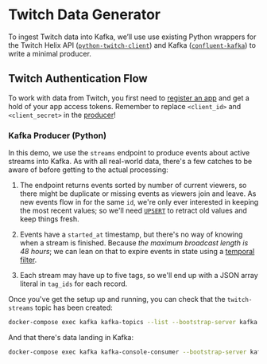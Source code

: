 # Twitch Data Generator

To ingest Twitch data into Kafka, we’ll use use existing Python wrappers for the Twitch Helix API ([`python-twitch-client`](https://github.com/tsifrer/python-twitch-client)) and Kafka ([`confluent-kafka`](https://github.com/confluentinc/confluent-kafka-python)) to write a minimal producer.

## Twitch Authentication Flow

To work with data from Twitch, you first need to [register an app](https://dev.twitch.tv/docs/authentication#registration) and get a hold of your app access tokens. Remember to replace `<client_id>` and `<client_secret>` in the [producer](twitch_kafka_producer.py)!

### Kafka Producer (Python)

In this demo, we use the `streams` endpoint to produce events about active streams into Kafka. As with all real-world data, there's a few catches to be aware of before getting to the actual processing:

1. The endpoint returns events sorted by number of current viewers, so there might be duplicate or missing events as viewers join and leave. As new events flow in for the same `id`, we're only ever interested in keeping the most recent values; so we'll need [`UPSERT`](https://materialize.com/docs/sql/create-source/json-kafka/#upsert-envelope-details) to retract old values and keep things fresh.

2. Events have a `started_at` timestamp, but there's no way of knowing when a stream is finished. Because _the maximum broadcast length is 48 hours_; we can lean on that to expire events in state using a [temporal filter](https://materialize.com/docs/guides/temporal-filters/#main).

3. Each stream may have up to five tags, so we'll end up with a JSON array literal in `tag_ids` for each record.

Once you've get the setup up and running, you can check that the `twitch-streams` topic has been created:

```bash
docker-compose exec kafka kafka-topics --list --bootstrap-server kafka:9092
```

And that there's data landing in Kafka:

```bash
docker-compose exec kafka kafka-console-consumer --bootstrap-server kafka:29092 --topic twitch-streams --from-beginning
```